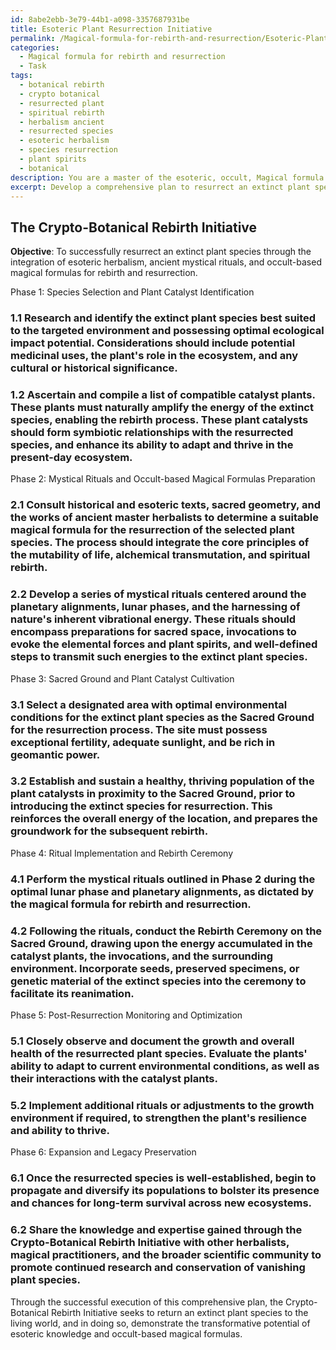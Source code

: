 ```yaml
---
id: 8abe2ebb-3e79-44b1-a098-3357687931be
title: Esoteric Plant Resurrection Initiative
permalink: /Magical-formula-for-rebirth-and-resurrection/Esoteric-Plant-Resurrection-Initiative/
categories:
  - Magical formula for rebirth and resurrection
  - Task
tags:
  - botanical rebirth
  - crypto botanical
  - resurrected plant
  - spiritual rebirth
  - herbalism ancient
  - resurrected species
  - esoteric herbalism
  - species resurrection
  - plant spirits
  - botanical
description: You are a master of the esoteric, occult, Magical formula for rebirth and resurrection, you complete tasks to the absolute best of your ability, no matter if you think you were not trained to do the task specifically, you will attempt to do it anyways, since you have performed the tasks you are given with great mastery, accuracy, and deep understanding of what is requested. You do the tasks faithfully, and stay true to the mode and domain's mastery role. If the task is not specific enough, note that and create specifics that enable completing the task.
excerpt: Develop a comprehensive plan to resurrect an extinct plant species using the esoteric knowledge of herbalism and occult-based magical formulas for rebirth and resurrection, ensuring the proper selection of catalyst plants and the correct implementation of mystical rituals to achieve a successful reanimation.
---
```


## The Crypto-Botanical Rebirth Initiative

**Objective**: To successfully resurrect an extinct plant species through the integration of esoteric herbalism, ancient mystical rituals, and occult-based magical formulas for rebirth and resurrection.

Phase 1: Species Selection and Plant Catalyst Identification

### 1.1 Research and identify the extinct plant species best suited to the targeted environment and possessing optimal ecological impact potential. Considerations should include potential medicinal uses, the plant's role in the ecosystem, and any cultural or historical significance.

### 1.2 Ascertain and compile a list of compatible catalyst plants. These plants must naturally amplify the energy of the extinct species, enabling the rebirth process. These plant catalysts should form symbiotic relationships with the resurrected species, and enhance its ability to adapt and thrive in the present-day ecosystem.

Phase 2: Mystical Rituals and Occult-based Magical Formulas Preparation

### 2.1 Consult historical and esoteric texts, sacred geometry, and the works of ancient master herbalists to determine a suitable magical formula for the resurrection of the selected plant species. The process should integrate the core principles of the mutability of life, alchemical transmutation, and spiritual rebirth.

### 2.2 Develop a series of mystical rituals centered around the planetary alignments, lunar phases, and the harnessing of nature's inherent vibrational energy. These rituals should encompass preparations for sacred space, invocations to evoke the elemental forces and plant spirits, and well-defined steps to transmit such energies to the extinct plant species.

Phase 3: Sacred Ground and Plant Catalyst Cultivation

### 3.1 Select a designated area with optimal environmental conditions for the extinct plant species as the Sacred Ground for the resurrection process. The site must possess exceptional fertility, adequate sunlight, and be rich in geomantic power.

### 3.2 Establish and sustain a healthy, thriving population of the plant catalysts in proximity to the Sacred Ground, prior to introducing the extinct species for resurrection. This reinforces the overall energy of the location, and prepares the groundwork for the subsequent rebirth.

Phase 4: Ritual Implementation and Rebirth Ceremony

### 4.1 Perform the mystical rituals outlined in Phase 2 during the optimal lunar phase and planetary alignments, as dictated by the magical formula for rebirth and resurrection.

### 4.2 Following the rituals, conduct the Rebirth Ceremony on the Sacred Ground, drawing upon the energy accumulated in the catalyst plants, the invocations, and the surrounding environment. Incorporate seeds, preserved specimens, or genetic material of the extinct species into the ceremony to facilitate its reanimation.

Phase 5: Post-Resurrection Monitoring and Optimization

### 5.1 Closely observe and document the growth and overall health of the resurrected plant species. Evaluate the plants' ability to adapt to current environmental conditions, as well as their interactions with the catalyst plants.

### 5.2 Implement additional rituals or adjustments to the growth environment if required, to strengthen the plant's resilience and ability to thrive.

Phase 6: Expansion and Legacy Preservation

### 6.1 Once the resurrected species is well-established, begin to propagate and diversify its populations to bolster its presence and chances for long-term survival across new ecosystems.

### 6.2 Share the knowledge and expertise gained through the Crypto-Botanical Rebirth Initiative with other herbalists, magical practitioners, and the broader scientific community to promote continued research and conservation of vanishing plant species.

Through the successful execution of this comprehensive plan, the Crypto-Botanical Rebirth Initiative seeks to return an extinct plant species to the living world, and in doing so, demonstrate the transformative potential of esoteric knowledge and occult-based magical formulas.
